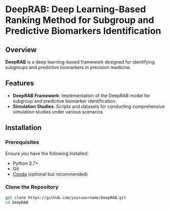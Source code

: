 # DeepRAB: Deep Learning-Based Ranking Method for Subgroup and Predictive Biomarkers Identification

## Overview

**DeepRAB** is a deep learning-based framework designed for identifying subgroups and predictive biomarkers in precision medicine. 
## Features
- **DeepRAB Framework**: Implementation of the DeepRAB model for subgroup and predictive biomarker identification.
- **Simulation Studies**: Scripts and datasets for conducting comprehensive simulation studies under various scenarios.

## Installation

### Prerequisites

Ensure you have the following installed:

- Python 3.7+
- Git
- [Conda](https://docs.conda.io/projects/conda/en/latest/user-guide/install/index.html) (optional but recommended)

### Clone the Repository

```bash
git clone https://github.com/yourusername/DeepRAB.git
cd DeepRAB
